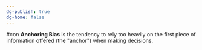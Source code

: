 ```yaml
---
dg-publish: true
dg-home: false
---
```

#con 
**Anchoring Bias** is the tendency to rely too heavily on the first piece of information offered (the "anchor") when making decisions.